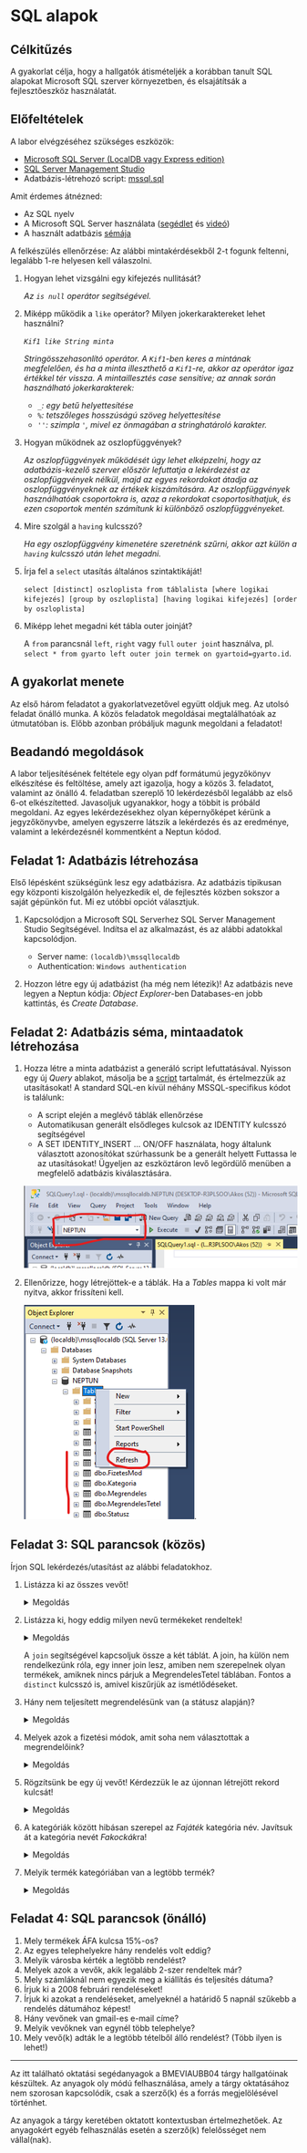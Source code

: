 # SQL alapok

## Célkitűzés

A gyakorlat célja, hogy a hallgatók átismételjék a korábban tanult SQL alapokat Microsoft SQL szerver környezetben, és elsajátítsák a fejlesztőeszköz használatát.

## Előfeltételek

A labor elvégzéséhez szükséges eszközök:

- [Microsoft SQL Server (LocalDB vagy Express edition)](https://learn.microsoft.com/en-us/sql/database-engine/configure-windows/sql-server-express-localdb)
- [SQL Server Management Studio](https://learn.microsoft.com/en-us/sql/ssms/download-sql-server-management-studio-ssms)
- Adatbázis-létrehozó script: [mssql.sql](https://raw.githubusercontent.com/BMEVIAUBB04/gyakorlat-mssql/master/mssql.sql)

Amit érdemes átnézned:

- Az SQL nyelv
- A Microsoft SQL Server használata ([segédlet](https://BMEVIAUBB04.github.io/gyakorlat-mssql/mssql-hasznalat.html) és [videó](https://web.microsoftstream.com/video/e3a83d16-b5c4-4fe9-b027-703347951621))
- A használt adatbázis [sémája](https://BMEVIAUBB04.github.io/gyakorlat-mssql/sema.html)

A felkészülés ellenőrzése:
Az alábbi mintakérdésekből 2-t fogunk feltenni, legalább 1-re helyesen kell válaszolni.

1. Hogyan lehet vizsgálni egy kifejezés nullitását?

   _Az `is null` operátor segítségével._

1. Miképp működik a `like` operátor? Milyen jokerkaraktereket lehet használni?

   _`Kif1 like String minta`_

   _Stringösszehasonlító operátor. A `Kif1`-ben keres a mintának megfelelően, és ha a minta illeszthető a `Kif1`-re, akkor az operátor _igaz_ értékkel tér vissza. A mintaillesztés case sensitive; az annak során használható jokerkarakterek:_
   * _`_`: egy betű helyettesítése_
   * _`%`: tetszőleges hosszúságú szöveg helyettesítése_
   * _`''`: szimpla `'`, mivel ez önmagában a stringhatároló karakter._

1. Hogyan működnek az oszlopfüggvények?

   _Az oszlopfüggvények működését úgy lehet elképzelni, hogy az adatbázis-kezelő szerver először lefuttatja a lekérdezést az oszlopfüggvények nélkül, majd az egyes rekordokat átadja az oszlopfüggvényeknek az értékek kiszámítására. Az oszlopfüggvények használhatóak csoportokra is, azaz a rekordokat csoportosíthatjuk, és ezen csoportok mentén számítunk ki különböző oszlopfüggvényeket._

1. Mire szolgál a `having` kulcsszó?
   
   _Ha egy oszlopfüggvény kimenetére szeretnénk szűrni, akkor azt külön a `having` kulcsszó után lehet megadni._

1. Írja fel a `select` utasítás általános szintaktikáját!
   
   `select [distinct] oszloplista
   from táblalista
   [where logikai kifejezés]
   [group by oszloplista]
   [having logikai kifejezés]
   [order by oszloplista]`

1. Miképp lehet megadni két tábla outer joinját?
   
   A `from` parancsnál `left`, `right` vagy `full` `outer join`t használva, pl.
   `select * from gyarto left outer join termek on gyartoid=gyarto.id`.



## A gyakorlat menete

Az első három feladatot a gyakorlatvezetővel együtt oldjuk meg. Az utolsó feladat önálló munka. A közös feladatok megoldásai megtalálhatóak az útmutatóban is. Előbb azonban próbáljuk magunk megoldani a feladatot!

## Beadandó megoldások
A labor teljesítésének feltétele egy olyan pdf formátumú jegyzőkönyv elkészítése és feltöltése, amely azt igazolja, hogy a közös 3. feladatot, valamint az önálló 4. feladatban szereplő 10 lekérdezésből legalább az első 6-ot elkészítetted. Javasoljuk ugyanakkor, hogy a többit is próbáld megoldani. Az egyes lekérdezésekhez olyan képernyőképet kérünk a jegyzőkönyvbe, amelyen egyszerre látszik a lekérdezés és az eredménye, valamint a lekérdezésnél kommentként a Neptun kódod.

## Feladat 1: Adatbázis létrehozása

Első lépésként szükségünk lesz egy adatbázisra. Az adatbázis tipikusan egy központi kiszolgálón helyezkedik el, de fejlesztés közben sokszor a saját gépünkön fut. Mi ez utóbbi opciót választjuk.

1. Kapcsolódjon a Microsoft SQL Serverhez SQL Server Management Studio Segítségével. Indítsa el az alkalmazást, és az alábbi adatokkal kapcsolódjon.

   - Server name: `(localdb)\mssqllocaldb`
   - Authentication: `Windows authentication`

1. Hozzon létre egy új adatbázist (ha még nem létezik)! Az adatbázis neve legyen a Neptun kódja: _Object Explorer_-ben Databases-en jobb kattintás, és _Create Database_.


## Feladat 2: Adatbázis séma, mintaadatok létrehozása

1. Hozza létre a minta adatbázist a generáló script lefuttatásával. Nyisson egy új _Query_ ablakot, másolja be a [script](https://raw.githubusercontent.com/BMEVIAUBB04/gyakorlat-mssql/master/mssql.sql) tartalmát, és értelmezzük az utasításokat! A standard SQL-en kívül néhány MSSQL-specifikus kódot is találunk:

   - A script elején a meglévő táblák ellenőrzése
   - Automatikusan generált elsődleges kulcsok az IDENTITY kulcsszó segítségével
   - A SET IDENTITY_INSERT ... ON/OFF használata, hogy általunk választott azonosítókat szúrhassunk be a generált helyett
Futtassa le az utasításokat! Ügyeljen az eszköztáron levő legördülő menüben a megfelelő adatbázis kiválasztására.

   ![Adatbázis kiválasztása](images/sql-management-database-dropdown.png)

1. Ellenőrizze, hogy létrejöttek-e a táblák. Ha a _Tables_ mappa ki volt már nyitva, akkor frissíteni kell.

   ![Adatbázis kiválasztása](images/sql-managment-tablak.png).


## Feladat 3: SQL parancsok (közös)

Írjon SQL lekérdezés/utasítást az alábbi feladatokhoz.

1. Listázza ki az összes vevőt!

   <details><summary markdown="span">Megoldás</summary>

   ```sql
   select * from Vevo
   ```
   </details>
   
1. Listázza ki, hogy eddig milyen nevű termékeket rendeltek!

   <details><summary markdown="span">Megoldás</summary>

   ```sql
   select distinct t.nev from Termek t
   join MegrendelesTetel mt on mt.TermekID=t.ID
   ```
   </details>
   
   A `join` segítségével kapcsoljuk össze a két táblát. A join, ha külön nem rendelkezünk róla, egy inner join lesz, amiben nem szerepelnek olyan termékek, amiknek nincs párjuk a MegrendelesTetel táblában. Fontos a `distinct` kulcsszó is, amivel kiszűrjük az ismétlődéseket.

1. Hány nem teljesített megrendelésünk van (a státusz alapján)?

   <details><summary markdown="span">Megoldás</summary>

   ```sql
   select count(*)
   from Megrendeles m join Statusz s on m.StatuszID = s.ID
   where s.Nev != 'Kiszállítva'
   ```

   A `join` mellett az oszlopfüggvény (aggregáció) használatára látunk példát. (A táblák kapcsolására nem csak ez a szintaktika használható.)

   </details>
   
1. Melyek azok a fizetési módok, amit soha nem választottak a megrendelőink?

   <details><summary markdown="span">Megoldás</summary>

   ```sql
   select f.Mod
   from Megrendeles m right outer join FizetesMod f on m.FizetesModID = f.ID
   where m.ID is null
   ```

   A megoldás kulcsa az `outer join`, aminek köszönhetően láthatjuk, mely fizetési mód rekordhoz _nem_ tartozik egyetlen megrendelés se.

   </details>

1. Rögzítsünk be egy új vevőt! Kérdezzük le az újonnan létrejött rekord kulcsát!

   <details><summary markdown="span">Megoldás</summary>

   ```sql
   insert into Vevo(Nev, Login, Jelszo, Email)
   values ('Teszt Elek', 't.elek', '********', 't.elek@email.com')

   select @@IDENTITY
   ```

   Az `insert` után javasolt kiírni az oszlopneveket az egyértelműség végett, bár nem kötelező. Vegyük észre, hogy az ID oszlopnak nem adunk értéket, mert azt a tábla definíciójakor meghatározva a szerver adja automatikusan. Ezért kell utána lekérdeznünk, hogy tudjuk, milyen ID-t adott.

   </details>

1. A kategóriák között hibásan szerepel az _Fajáték_ kategória név. Javítsuk át a kategória nevét *Fakockák*ra!

   <details><summary markdown="span">Megoldás</summary>

   ```sql
   update Kategoria
   set Nev = 'Fakockák'
   where Nev = 'Fajáték'
   ```

   </details>

1. Melyik termék kategóriában van a legtöbb termék?

   <details><summary markdown="span">Megoldás</summary>

   ```sql
   select top 1 Nev, (select count(*) from Termek where Termek.KategoriaID = k.ID) as db
   from Kategoria k
   order by db desc
   ```

   A kérdésre több alternatív lekérdezés is eszünkbe juthat. Ez csak egyike a lehetséges megoldásoknak. Itt láthatunk példát az allekérdezésre (subquery) is. Viszont nem ad helyes megoldást akkor, ha több olyan kategória is van, amely ugyanannyi, maximális számú terméket tartalmaz, mert csak az elsőt ilyen kategóriát adja vissza A teljesen helyes megoldás ehelyett:

   ```sql
   select k.Nev 
   from Kategoria k
     join Termek t on t.KategoriaID = k.ID
   group by k.id, k.Nev
   having count(t.id) = 
     (select max(darab) from
       (
	    select count(t.id) AS darab
        from Kategoria k join Termek t on t.KategoriaID = k.ID
		group by k.id, k.Nev
	  ) AS darabszamok
    )
   ```

   

   </details>

## Feladat 4: SQL parancsok (önálló)

1. Mely termékek ÁFA kulcsa 15%-os?
1. Az egyes telephelyekre hány rendelés volt eddig?
1. Melyik városba kérték a legtöbb rendelést?
1. Melyek azok a vevők, akik legalább 2-szer rendeltek már?
1. Mely számláknál nem egyezik meg a kiállítás és teljesítés dátuma?
1. Írjuk ki a 2008 februári rendeléseket!
1. Írjuk ki azokat a rendeléseket, amelyeknél a határidő 5 napnál szűkebb a rendelés dátumához képest!
1. Hány vevőnek van gmail-es e-mail címe?
1. Melyik vevőknek van egynél több telephelye?
1. Mely vevő(k) adták le a legtöbb tételből álló rendelést? (Több ilyen is lehet!)

---

Az itt található oktatási segédanyagok a BMEVIAUBB04 tárgy hallgatóinak készültek. Az anyagok oly módú felhasználása, amely a tárgy oktatásához nem szorosan kapcsolódik, csak a szerző(k) és a forrás megjelölésével történhet.

Az anyagok a tárgy keretében oktatott kontextusban értelmezhetőek. Az anyagokért egyéb felhasználás esetén a szerző(k) felelősséget nem vállal(nak).
